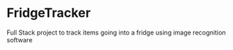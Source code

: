 # FridgeTracker
Full Stack project to track items going into a fridge using image recognition software
